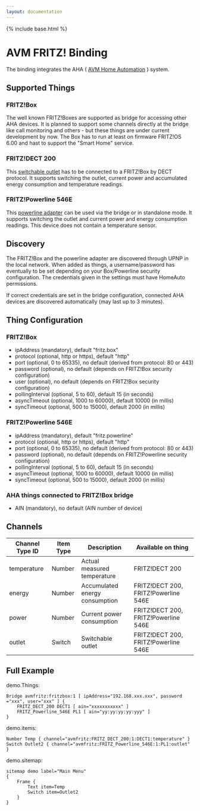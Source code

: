 ```yaml
---
layout: documentation
---
```


{% include base.html %}

# AVM FRITZ! Binding

The binding integrates the AHA ( [AVM Home Automation](http://avm.de/ratgeber/smart-home/) ) system.  


## Supported Things

### FRITZ!Box

The well known FRITZ!Boxes are supported as bridge for accessing other AHA devices. It is planned to support some channels directly at the bridge like call monitoring and others - but these things are under current development by now. The Box has to run at least on firmware FRITZ!OS 6.00 and hast to support the "Smart Home" service.

### FRITZ!DECT 200

This [switchable outlet](http://avm.de/produkte/fritzdect/fritzdect-200/) has to be connected to a FRITZ!Box by DECT protocol. It supports switching the outlet, current power and accumulated energy consumption and temperature readings.

### FRITZ!Powerline 546E

This [powerline adapter](http://avm.de/produkte/fritzpowerline/fritzpowerline-546e/) can be used via the bridge or in standalone mode. It supports switching the outlet and current power and energy consumption readings. This device does not contain a temperature sensor.

## Discovery

The FRITZ!Box and the powerline adapter are discovered through UPNP in the local network. When added as things, a username/password has eventually to be set depending on your Box/Powerline security configuration. The credentials given in the settings must have HomeAuto permissions.

If correct credentials are set in the bridge configuration, connected AHA devices are discovered automatically (may last up to 3 minutes).


## Thing Configuration

### FRITZ!Box

* ipAddress (mandatory), default "fritz.box"
* protocol (optional, http or https), default "http"
* port (optional, 0 to 65335), no default (derived from protocol: 80 or 443)
* password (optional), no default (depends on FRITZ!Box security configuration)
* user (optional), no default (depends on FRITZ!Box security configuration)
* pollingInterval (optional, 5 to 60), default 15 (in seconds)
* asyncTimeout (optional, 1000 to 60000), default 10000 (in millis)
* syncTimeout (optional, 500 to 15000), default 2000 (in millis)

### FRITZ!Powerline 546E

* ipAddress (mandatory), default "fritz.powerline"
* protocol (optional, http or https), default "http"
* port (optional, 0 to 65335), no default (derived from protocol: 80 or 443)
* password (optional), no default (depends on FRITZ!Powerline security configuration)
* pollingInterval (optional, 5 to 60), default 15 (in seconds)
* asyncTimeout (optional, 1000 to 60000), default 10000 (in millis)
* syncTimeout (optional, 500 to 15000), default 2000 (in millis)

### AHA things connected to FRITZ!Box bridge

* AIN (mandatory), no default (AIN number of device)

## Channels

| Channel Type ID | Item Type    | Description  | Available on thing |
|-------------|--------|-----------------------------|------------------------------------|
| temperature | Number | Actual measured temperature | FRITZ!DECT 200 |
| energy | Number | Accumulated energy consumption | FRITZ!DECT 200, FRITZ!Powerline 546E |
| power | Number | Current power consumption | FRITZ!DECT 200, FRITZ!Powerline 546E |
| outlet | Switch | Switchable outlet | FRITZ!DECT 200, FRITZ!Powerline 546E |

## Full Example

demo.Things:

```
Bridge avmfritz:fritzbox:1 [ ipAddress="192.168.xxx.xxx", password ="xxx", user="xxx" ] {
	FRITZ_DECT_200 DECT1 [ ain="xxxxxxxxxxx" ]
	FRITZ_Powerline_546E PL1 [ ain="yy:yy:yy:yy:yyy" ]
}
```

demo.items:

```
Number Temp { channel="avmfritz:FRITZ_DECT_200:1:DECT1:temperature" }
Switch Outlet2 { channel="avmfritz:FRITZ_Powerline_546E:1:PL1:outlet" }
```

demo.sitemap:

```
sitemap demo label="Main Menu"
{
	Frame {
		Text item=Temp
		Switch item=Outlet2
	}
}
```
